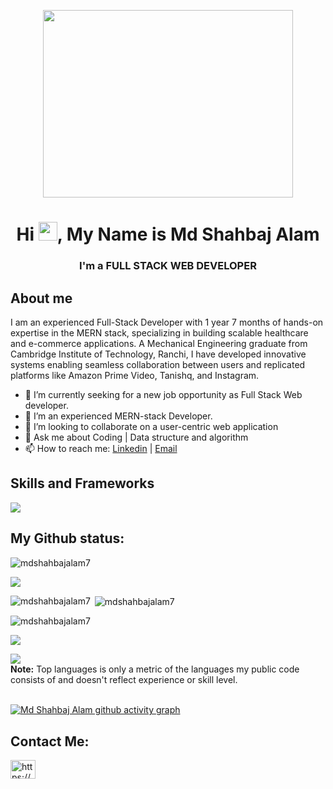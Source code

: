 
<p align="center"><img width="400"  src="https://www.wingstechsolutions.com/wp-content/uploads/2022/03/full-stack-development.gif" height="300"</p>
<h1 align="center">Hi <img height="30px" src="https://raw.githubusercontent.com/MartinHeinz/MartinHeinz/master/wave.gif" >, My Name is Md Shahbaj Alam</h1>
<h3 align="center">I'm a FULL STACK WEB DEVELOPER</h3>


## About me
I am an experienced Full-Stack Developer with 1 year 7 months of hands-on expertise in the MERN stack, specializing in building scalable healthcare and e-commerce applications. A Mechanical Engineering graduate from Cambridge Institute of Technology, Ranchi, I have developed innovative systems enabling seamless collaboration between users and replicated platforms like Amazon Prime Video, Tanishq, and Instagram.

- 🔭 I’m currently seeking for a new job opportunity as Full Stack Web developer.
- 🌱 I’m an experienced MERN-stack Developer.
- 👯 I’m looking to collaborate on a user-centric web application
- 💬 Ask me about  Coding | Data structure and algorithm
- 📫 How to reach me: <a href="https://www.linkedin.com/in/md-shahbaj-alam-7343a320a/">Linkedin</a> | <a href="mdshahbajalam38@gmail.com">Email</a>
## Skills and Frameworks
<p  style="display flex">
  <a href="https://skillicons.dev">
    <img src="https://skillicons.dev/icons?i=js,html,css,react,express,figma,git,materialui,mongodb,mysql,netlify,nextjs,nodejs,notion,npm,postgres,postman,powershell,redis,redux,tailwind,threejs,vercel,visualstudio,vscode&theme=light" />
  </a>
</p>


 



 
 ## My Github status:

 <p align="left"> <img src="https://komarev.com/ghpvc/?username=mdshahbajalam7&label=Profile%20views&color=0e75b6&style=flat" alt="mdshahbajalam7" /> </p>
 
<img src = "https://github-profile-trophy.vercel.app/?username=mdshahbajalam7&theme=flat"/>

<p><img align="left" src="https://github-readme-stats.vercel.app/api/top-langs?username=mdshahbajalam7&show_icons=true&locale=en&layout=compact" alt="mdshahbajalam7" /></p>

<p>&nbsp;<img align="center" src="https://github-readme-stats.vercel.app/api?username=mdshahbajalam7&show_icons=true&locale=en" alt="mdshahbajalam7" /></p>

<p><img align="center" src="https://github-readme-streak-stats.herokuapp.com/?user=mdshahbajalam7&" alt="mdshahbajalam7" /></p>

![](https://github-contributor-stats.vercel.app/api?username=mdshahbajalam7&limit=5&theme=dark&combine_all_yearly_contributions=true)

<img src = "https://github-stats-alpha.vercel.app/api?username=mdshahbajalam7&cc=000&tc=fff&ic=fff&bc=000"/>

<br/>
 <b>Note:</b> Top languages is only a metric of the languages my public code consists of and doesn't reflect experience or skill level.
<br/>
<br/>

 [![Md Shahbaj Alam github activity graph](https://github-readme-activity-graph.vercel.app/graph?username=mdshahbajalam7&theme=dracula)](https://github.com/mdshahbajalam7/github-readme-activity-graph)

## Contact Me:
 <p align="left">
<a href="https://linkedin.com/in/https://www.linkedin.com/in/md-shahbaj-alam-7343a320a/" target="blank"><img align="center" src="https://raw.githubusercontent.com/rahuldkjain/github-profile-readme-generator/master/src/images/icons/Social/linked-in-alt.svg" alt="https://www.linkedin.com/in/md-shahbaj-alam-7343a320a/" height="30" width="40" /></a>
</p>



